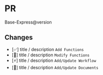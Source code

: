 # PR

Base-Express@version

## Changes

- [✅] title / description `Add Functions`
- [👏] title / description `Modify Functions`
- [⚡] title / description `Add/Update Workflow`
- [💌] title / description `Add/Update Documents`